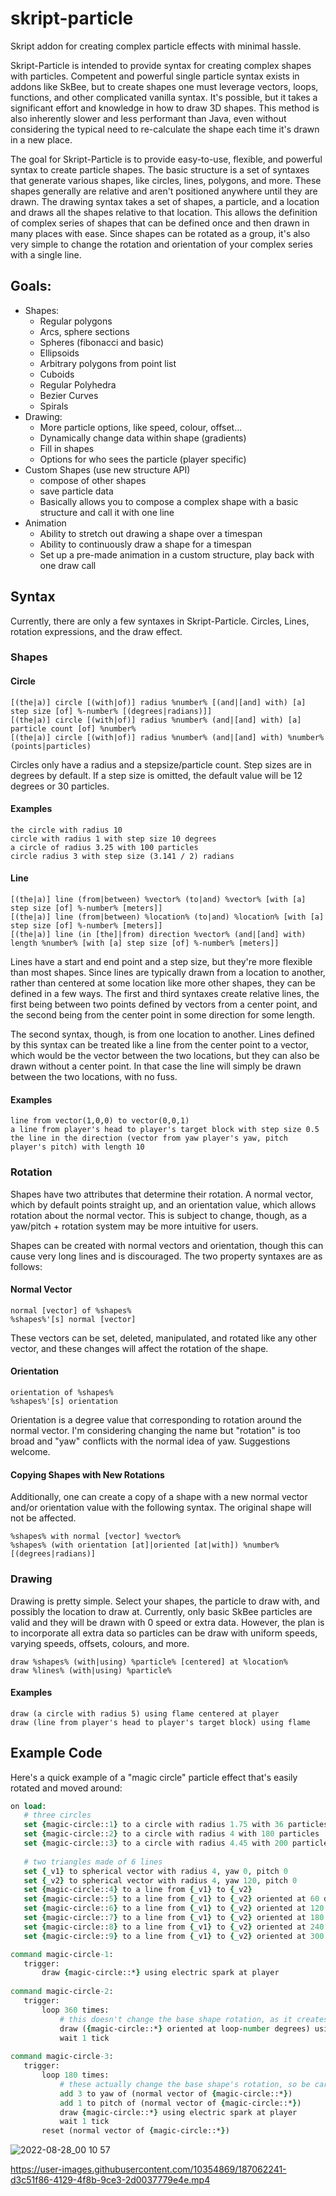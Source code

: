 # skript-particle
 Skript addon for creating complex particle effects with minimal hassle.
 
 Skript-Particle is intended to provide syntax for creating complex shapes with particles. Competent and powerful single particle syntax exists in addons like SkBee, but to create shapes one must leverage vectors, loops, functions, and other complicated vanilla syntax. It's possible, but it takes a significant effort and knowledge in how to draw 3D shapes. This method is also inherently slower and less performant than Java, even without considering the typical need to re-calculate the shape each time it's drawn in a new place.
 
 The goal for Skript-Particle is to provide easy-to-use, flexible, and powerful syntax to create particle shapes. The basic structure is a set of syntaxes that generate various shapes, like circles, lines, polygons, and more. These shapes generally are relative and aren't positioned anywhere until they are drawn. The drawing syntax takes a set of shapes, a particle, and a location and draws all the shapes relative to that location. This allows the definition of complex series of shapes that can be defined once and then drawn in many places with ease. Since shapes can be rotated as a group, it's also very simple to change the rotation and orientation of your complex series with a single line.
 
 ## Goals:
 - Shapes:
   - Regular polygons
   - Arcs, sphere sections
   - Spheres (fibonacci and basic)
   - Ellipsoids
   - Arbitrary polygons from point list
   - Cuboids
   - Regular Polyhedra
   - Bezier Curves
   - Spirals
 - Drawing:
   - More particle options, like speed, colour, offset...
   - Dynamically change data within shape (gradients)
   - Fill in shapes
   - Options for who sees the particle (player specific)
 - Custom Shapes (use new structure API)
   - compose of other shapes
   - save particle data
   - Basically allows you to compose a complex shape with a basic structure and call it with one line
 - Animation
   - Ability to stretch out drawing a shape over a timespan
   - Ability to continuously draw a shape for a timespan
   - Set up a pre-made animation in a custom structure, play back with one draw call 
 
 ## Syntax
 Currently, there are only a few syntaxes in Skript-Particle. Circles, Lines, rotation expressions, and the draw effect.
 
 ### Shapes
 
 #### Circle
 ```
 [(the|a)] circle [(with|of)] radius %number% [(and|[and] with) [a] step size [of] %-number% [(degrees|radians)]]
 [(the|a)] circle [(with|of)] radius %number% (and|[and] with) [a] particle count [of] %number%
 [(the|a)] circle [(with|of)] radius %number% (and|[and] with) %number% (points|particles)
 ```
 Circles only have a radius and a stepsize/particle count. Step sizes are in degrees by default. If a step size is omitted, the default value will be 12 degrees or 30 particles.
 
 #### Examples
 ```
 the circle with radius 10 
 circle with radius 1 with step size 10 degrees
 a circle of radius 3.25 with 100 particles
 circle radius 3 with step size (3.141 / 2) radians
 ```
 
 #### Line
 ```
 [(the|a)] line (from|between) %vector% (to|and) %vector% [with [a] step size [of] %-number% [meters]]
 [(the|a)] line (from|between) %location% (to|and) %location% [with [a] step size [of] %-number% [meters]]
 [(the|a)] line (in [the]|from) direction %vector% (and|[and] with) length %number% [with [a] step size [of] %-number% [meters]]
 ```
 Lines have a start and end point and a step size, but they're more flexible than most shapes. Since lines are typically drawn from a location to another, rather than centered at some location like more other shapes, they can be defined in a few ways. The first and third syntaxes create relative lines, the first being between two points defined by vectors from a center point, and the second being from the center point in some direction for some length.
 
 The second syntax, though, is from one location to another. Lines defined by this syntax can be treated like a line from the center point to a vector, which would be the vector between the two locations, but they can also be drawn without a center point. In that case the line will simply be drawn between the two locations, with no fuss.
 
 #### Examples
 ```
 line from vector(1,0,0) to vector(0,0,1)
 a line from player's head to player's target block with step size 0.5
 the line in the direction (vector from yaw player's yaw, pitch player's pitch) with length 10
 ```
 
 ### Rotation
 Shapes have two attributes that determine their rotation. A normal vector, which by default points straight up, and an orientation value, which allows rotation about the normal vector. This is subject to change, though, as a yaw/pitch + rotation system may be more intuitive for users.
 
 Shapes can be created with normal vectors and orientation, though this can cause very long lines and is discouraged. The two property syntaxes are as follows:
 
 #### Normal Vector
 ```
 normal [vector] of %shapes%
 %shapes%'[s] normal [vector]
 ```
 These vectors can be set, deleted, manipulated, and rotated like any other vector, and these changes will affect the rotation of the shape. 
 
 #### Orientation
 ```
 orientation of %shapes%
 %shapes%'[s] orientation
 ```
 Orientation is a degree value that corresponding to rotation around the normal vector. I'm considering changing the name but "rotation" is too broad and "yaw" conflicts with the normal idea of yaw. Suggestions welcome.
 
 #### Copying Shapes with New Rotations
 Additionally, one can create a copy of a shape with a new normal vector and/or orientation value with the following syntax. The original shape will not be affected.
 ```
 %shapes% with normal [vector] %vector%
 %shapes% (with orientation [at]|oriented [at|with]) %number% [(degrees|radians)]
 ```
 
 ### Drawing
 Drawing is pretty simple. Select your shapes, the particle to draw with, and possibly the location to draw at. Currently, only basic SkBee particles are valid and they will be drawn with 0 speed or extra data. However, the plan is to incorporate all extra data so particles can be draw with uniform speeds, varying speeds, offsets, colours, and more.
 ```
 draw %shapes% (with|using) %particle% [centered] at %location%
 draw %lines% (with|using) %particle%
 ```
 
 #### Examples
 ```
 draw (a circle with radius 5) using flame centered at player
 draw (line from player's head to player's target block) using flame
 ```
 
 ## Example Code
 Here's a quick example of a "magic circle" particle effect that's easily rotated and moved around:
 ```tcl
on load:
    # three circles
    set {magic-circle::1} to a circle with radius 1.75 with 36 particles
    set {magic-circle::2} to a circle with radius 4 with 180 particles
    set {magic-circle::3} to a circle with radius 4.45 with 200 particles
    
    # two triangles made of 6 lines
    set {_v1} to spherical vector with radius 4, yaw 0, pitch 0
    set {_v2} to spherical vector with radius 4, yaw 120, pitch 0
    set {magic-circle::4} to a line from {_v1} to {_v2} 
    set {magic-circle::5} to a line from {_v1} to {_v2} oriented at 60 degrees
    set {magic-circle::6} to a line from {_v1} to {_v2} oriented at 120 degrees
    set {magic-circle::7} to a line from {_v1} to {_v2} oriented at 180 degrees
    set {magic-circle::8} to a line from {_v1} to {_v2} oriented at 240 degrees
    set {magic-circle::9} to a line from {_v1} to {_v2} oriented at 300 degrees

command magic-circle-1:
    trigger:
        draw {magic-circle::*} using electric spark at player
        
command magic-circle-2:
    trigger:
        loop 360 times:
            # this doesn't change the base shape rotation, as it creates a copy of the base shape
            draw ({magic-circle::*} oriented at loop-number degrees) using electric spark at player
            wait 1 tick
            
command magic-circle-3:
    trigger:
        loop 180 times:
            # these actually change the base shape's rotation, so be careful
            add 3 to yaw of (normal vector of {magic-circle::*})
            add 1 to pitch of (normal vector of {magic-circle::*})
            draw {magic-circle::*} using electric spark at player
            wait 1 tick
        reset (normal vector of {magic-circle::*})
 ```
 
 ![2022-08-28_00 10 57](https://user-images.githubusercontent.com/10354869/187062233-5f51ba7b-60f4-44f8-bf6b-862a4e2381fd.png)


https://user-images.githubusercontent.com/10354869/187062241-d3c51f86-4129-4f8b-9ce3-2d0037779e4e.mp4


